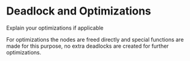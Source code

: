 # Deadlock and Optimizations

Explain your optimizations if applicable

For optimizations the nodes are freed directly and special functions are made for this purpose, no extra deadlocks are created for further optimizations.
